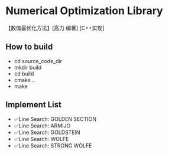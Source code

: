 # Numerical Optimization Library
【数值最优化方法】[高力 编著] [C++实现]

## How to build

- cd source_code_dir
- mkdir build
- cd build
- cmake ..
- make

## Implement List

- :white_check_mark:Line Search:  GOLDEN SECTION            
- :white_check_mark:Line Search:  ARMIJO                                  
- :white_check_mark:Line Search:  GOLDSTEIN                  
- :white_check_mark:Line Search:  WOLFE                               
- :white_check_mark:Line Search:  STRONG WOLFE                 

